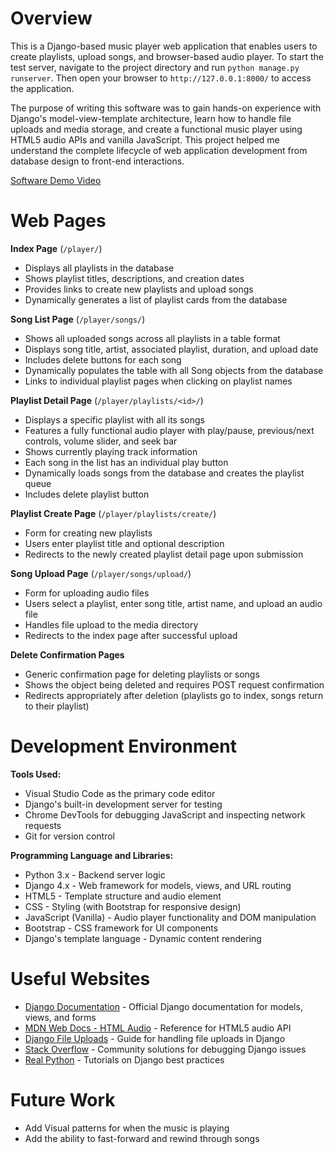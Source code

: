# Overview

This is a Django-based music player web application that enables users to create playlists, upload songs, and browser-based audio player. To start the test server, navigate to the project directory and run `python manage.py runserver`. Then open your browser to `http://127.0.0.1:8000/` to access the application.

The purpose of writing this software was to gain hands-on experience with Django's model-view-template architecture, learn how to handle file uploads and media storage, and create a functional music player using HTML5 audio APIs and vanilla JavaScript. This project helped me understand the complete lifecycle of web application development from database design to front-end interactions.

[Software Demo Video](http://youtube.link.goes.here)

# Web Pages

**Index Page** (`/player/`)
- Displays all playlists in the database
- Shows playlist titles, descriptions, and creation dates
- Provides links to create new playlists and upload songs
- Dynamically generates a list of playlist cards from the database

**Song List Page** (`/player/songs/`)
- Shows all uploaded songs across all playlists in a table format
- Displays song title, artist, associated playlist, duration, and upload date
- Includes delete buttons for each song
- Dynamically populates the table with all Song objects from the database
- Links to individual playlist pages when clicking on playlist names

**Playlist Detail Page** (`/player/playlists/<id>/`)
- Displays a specific playlist with all its songs
- Features a fully functional audio player with play/pause, previous/next controls, volume slider, and seek bar
- Shows currently playing track information
- Each song in the list has an individual play button
- Dynamically loads songs from the database and creates the playlist queue
- Includes delete playlist button

**Playlist Create Page** (`/player/playlists/create/`)
- Form for creating new playlists
- Users enter playlist title and optional description
- Redirects to the newly created playlist detail page upon submission

**Song Upload Page** (`/player/songs/upload/`)
- Form for uploading audio files
- Users select a playlist, enter song title, artist name, and upload an audio file
- Handles file upload to the media directory
- Redirects to the index page after successful upload

**Delete Confirmation Pages**
- Generic confirmation page for deleting playlists or songs
- Shows the object being deleted and requires POST request confirmation
- Redirects appropriately after deletion (playlists go to index, songs return to their playlist)

# Development Environment

**Tools Used:**
- Visual Studio Code as the primary code editor
- Django's built-in development server for testing
- Chrome DevTools for debugging JavaScript and inspecting network requests
- Git for version control

**Programming Language and Libraries:**
- Python 3.x - Backend server logic
- Django 4.x - Web framework for models, views, and URL routing
- HTML5 - Template structure and audio element
- CSS - Styling (with Bootstrap for responsive design)
- JavaScript (Vanilla) - Audio player functionality and DOM manipulation
- Bootstrap - CSS framework for UI components
- Django's template language - Dynamic content rendering

# Useful Websites

* [Django Documentation](https://docs.djangoproject.com/) - Official Django documentation for models, views, and forms
* [MDN Web Docs - HTML Audio](https://developer.mozilla.org/en-US/docs/Web/HTML/Element/audio) - Reference for HTML5 audio API
* [Django File Uploads](https://docs.djangoproject.com/en/stable/topics/http/file-uploads/) - Guide for handling file uploads in Django
* [Stack Overflow](https://stackoverflow.com/) - Community solutions for debugging Django issues
* [Real Python](https://realpython.com/) - Tutorials on Django best practices

# Future Work

* Add Visual patterns for when the music is playing
* Add the ability to fast-forward and rewind through songs